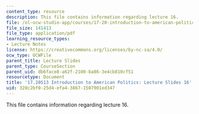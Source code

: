 ```yaml
---
content_type: resource
description: This file contains information regarding lecture 16.
file: /ol-ocw-studio-app/courses/17-20-introduction-to-american-politics-spring-2013/320c2bf025d4efa438671507901ed347_MIT17_20S13_Lecture16.pdf
file_size: 141413
file_type: application/pdf
learning_resource_types:
- Lecture Notes
license: https://creativecommons.org/licenses/by-nc-sa/4.0/
ocw_type: OCWFile
parent_title: Lecture Slides
parent_type: CourseSection
parent_uid: db6face8-a62f-2100-ba86-3e4cb810cf51
resourcetype: Document
title: '17.20S13 Introduction to American Politics: Lecture Slides 16'
uid: 320c2bf0-25d4-efa4-3867-1507901ed347
---
```

This file contains information regarding lecture 16.